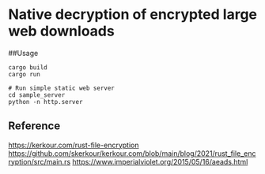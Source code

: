 # Native decryption of encrypted large web downloads

##Usage
```
cargo build
cargo run

# Run simple static web server
cd sample_server
python -n http.server
```

## Reference
https://kerkour.com/rust-file-encryption
https://github.com/skerkour/kerkour.com/blob/main/blog/2021/rust_file_encryption/src/main.rs
https://www.imperialviolet.org/2015/05/16/aeads.html


